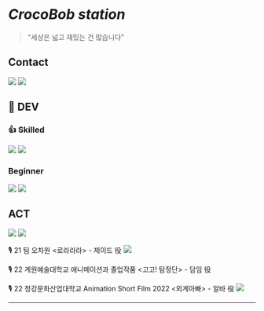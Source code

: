 # *CrocoBob station*
> "세상은 넓고 재밌는 건 많습니다"


## Contact
<a href="Mmungjun@gmail.com" target="_blank"><img src="https://img.shields.io/badge/Mmungjun@gmail.com-EA4335?style=for-the-badge&logo=gmail&logoColor=FFFFFF"/></a>
<a href="www.linkedin.com/in/myeongjun-kim-280b4a177" target="_blank"><img src="https://img.shields.io/badge/linkdein-005AF0?style=for-the-badge&logo=inspire&logoColor=FFFFFF"/></a>


## 🔧 DEV
### 👍 Skilled
<a target="_blank"><img src="https://img.shields.io/badge/unity 5-000000?style=for-the-badge&logo=unity&logoColor=FFFFFF"/></a> 
<a target="_blank"><img src="https://img.shields.io/badge/C++-00599C?style=for-the-badge&logo=cplusplus&logoColor=FFFFFF"/></a> 


### Beginner

<a target="_blank"><img src="https://img.shields.io/badge/spring-6DB33F?style=for-the-badge&logo=Spring&logoColor=FFFFFF"/></a> 
<a target="_blank"><img src="https://img.shields.io/badge/MySQL-4479A1?style=for-the-badge&logo=mysql&logoColor=FFFFFF"/></a> 


## ACT
<a href="https://youtu.be/iqxqz_B3Bak?si=l0Ev5QD2g5stSrwf" target="_blank"><img src="https://img.shields.io/badge/Croco_Voice-FF0000?style=for-the-badge&logo=YouTube&logoColor=FFFFFF"/></a>
<a href="https://www.instagram.com/daniel_croco01/" target="_blank"><img src="https://img.shields.io/badge/Daniel_Croco_01-FF0069?style=for-the-badge&logo=Instagram&logoColor=FFFFFF"/></a>

🎙️ 21 팀 오차원 <로라라라> - 제이드 役
<a href="(https://www.youtube.com/watch?v=UjPlhZFa-C4)" target="_blank"><img src="https://img.shields.io/badge/video-FF0000?style=flat-square&logo=YouTube&logoColor=FFFFFF"/></a>

🎙️ 22 계원예술대학교 애니메이션과 졸업작품 <고고! 탐정단> - 담임 役

🎙️ 22 청강문화산업대학교 Animation Short Film 2022 <외계아빠> - 알바 役
<a href="(https://www.youtube.com/watch?v=fz0tzQXk4P8)" target="_blank"><img src="https://img.shields.io/badge/video-FF0000?style=flat-square&logo=YouTube&logoColor=FFFFFF"/></a>
___



<!--
**Crocobob911/Crocobob911** is a ✨ _special_ ✨ repository because its `README.md` (this file) appears on your GitHub profile.

Here are some ideas to get you started:

- 🔭 I’m currently working on ...
- 🌱 I’m currently learning ...
- 👯 I’m looking to collaborate on ...
- 🤔 I’m looking for help with ...
- 💬 Ask me about ...
- 📫 How to reach me: ...
- 😄 Pronouns: ...
- ⚡ Fun fact: ...
-->
